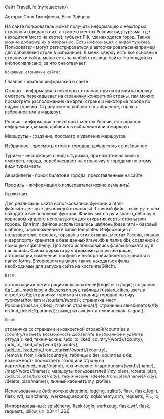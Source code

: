 Сайт TravelLife (путешествия)

Авторы: Соня Тимофеева, Вася Зайцева

На сайте пользователь может получить информацию о некоторых странах и городах в них, а также о местах России: вид туризма, где находится(место на карте), субъект РФ, где находится город. Также можно добавить их в избранное. Есть информация о видах туризма. Пользователи могут регистрироваться и авторизироваться(например для добавления стран в избранное). В меню сверху есть все основные странички сайта, меню есть на любой странице сайта. На каждой из кнопок написано, за что она отвечает.

    Основные странички сайта:

Главная - краткая информация о сайте

Страны - информация о некоторых странах, при нажатиии на кнопку смотреть перекидывает на страничку конкретной страны, там можно посмотреть расположение(на карте) страны и некоторые города по видам туризма. Страну можно добавить в избранное, город в избранное или в маршрут.

Россия - информация о некоторых местах России, есть краткая информация, можно добавить в избранное или в маршрут.

Маршруты - создание, просмотр и удаление маршрутов

Избранное - просмотр стран и городов, добавленных в избранное

Туризм - информация о видах туризма, при нажатии на кнопку смотреть города, перебрасывает на страничку с городами по этому виду туризмаеты

Авиабилеты - поиск билетов в города, представленные на сайте

Профиль - ингформация о пользователе(можно изменить)

	Реализация
 
Для реализации сайта использовались функции и html-файлы(отдельные для каждой страницы). Главный файл - main.py, в нем находятся все основные функции. Файлы search.py и search_delta.py в корневом каталоге используются для открытия карты страны или города. Для html файлов использовались шаблоны(base.html - базовый шаблон), расположенные в папке templates. Информация о пользователях, странах, городах в этих странах, местах России, планах и аэропортах хранится в базе данных(travel.db в папке db), созданной с помощью sqlalchemy. Для этого использовались файлы формата py в папке data. Файлы формата py с формами для регистрации, авторизации, изменения профиля и выбора авиабилетов хранятся в папке forms. В корневом каталоге также находяться фалы, необходимые для запуска сайта на хостинге(Glitch).

    Вася:

авторизация и регистрация пользователей(/register и /login); создание бд(__all_models.py и db_session.py); таблицы russian_cities, users и airports в бд; страничка туризма и страница городов по виду туризма(/tourism и /tourism/{word}); страничка мест России(/russian_cities); главная страница(/); странички авиабилетов(/fly и /find_tickets/{params}); выход из аккаунта(техническая: /logout).

	Соня:

страничка со странами и конкретной страной(/countries и /country/{name}); возможность добавлять в избранное и удалять оттуда(/liked, технические: /add_to_liked_country/{word}/{county}, /add_to_liked_city/{word}/{country}, /add_to_liked_city_from_tourism/{word}/{country}, /remove_from_liked/{country}); таблицы cities, countries в бд; возможность посмотреть город или страну на карте(/opened_map/{name}, технические: /map/tourism/{word}/{name}, 
/map/{word}/{name}); маршруты пользователей(/my_plans, /create_plan, /add_to_plan/{word}/{city}, технические: /delete_from_plan/{name}/{city}, /delete_plan/{name}); личный кабинет(/my_profile).


Использованные библиотеки: datetime, logging, sqlite3, flask, flask_login, flask_wtf, sqlalchemy, werkzeug.security, sqlalchemy.orm, requests, PIL, io, 

Импортированные: sqlalchemy, flask-login, werkzeug, flask_wtf, flask, requests, pillow, urllib3==1.26.6
